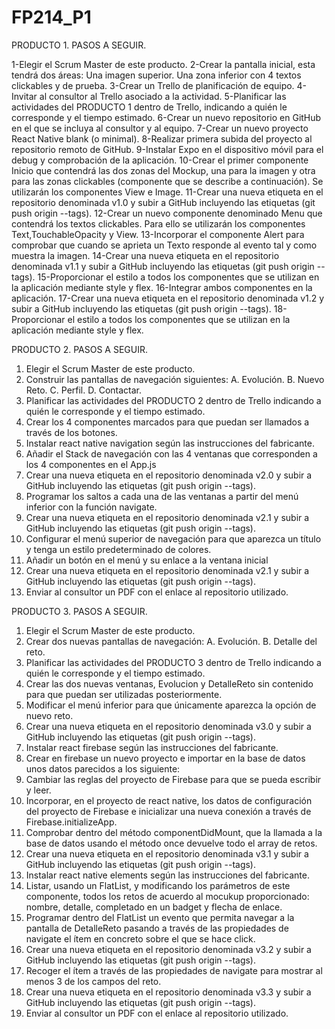 # FP214_P1

PRODUCTO 1. PASOS A SEGUIR.

1-Elegir el Scrum Master de este producto.
2-Crear la pantalla inicial, esta tendrá dos áreas:
    Una imagen superior.
    Una zona inferior con 4 textos clickables y de prueba.
3-Crear un Trello de planificación de equipo.
4-Invitar al consultor al Trello asociado a la actividad.
5-Planificar las actividades del PRODUCTO 1 dentro de Trello, indicando a quién le corresponde y el tiempo estimado.
6-Crear un nuevo repositorio en GitHub en el que se incluya al consultor y al equipo.
7-Crear un nuevo proyecto React Native blank (o minimal).
8-Realizar primera subida del proyecto al repositorio remoto de GitHub.
9-Instalar Expo en el dispositivo móvil para el debug y comprobación de la aplicación.
10-Crear el primer componente Inicio que contendrá las dos zonas del Mockup, una para la imagen y otra para las zonas clickables (componente que se describe a continuación). Se utilizarán los componentes View e Image.
11-Crear una nueva etiqueta en el repositorio denominada v1.0 y subir a GitHub incluyendo las etiquetas (git push origin --tags).
12-Crear un nuevo componente denominado Menu que contendrá los textos clickables. Para ello se utilizarán los componentes Text,TouchableOpacity y View.
13-Incorporar el componente Alert para comprobar que cuando se aprieta un Texto responde al evento tal y como muestra la imagen.
14-Crear una nueva etiqueta en el repositorio denominada v1.1 y subir a GitHub incluyendo las etiquetas (git push origin --tags).
15-Proporcionar el estilo a todos los componentes que se utilizan en la aplicación mediante style y flex.
16-Integrar ambos componentes en la aplicación.
17-Crear una nueva etiqueta en el repositorio denominada v1.2 y subir a GitHub incluyendo las etiquetas (git push origin --tags).
18-Proporcionar el estilo a todos los componentes que se utilizan en la aplicación mediante style y flex.

PRODUCTO 2. PASOS A SEGUIR.
1.	Elegir el Scrum Master de este producto.
2.	Construir las pantallas de navegación siguientes:
A.	Evolución.
B.	Nuevo Reto.
C.	Perfil.
D.	Contactar.
3.	Planificar las actividades del PRODUCTO 2 dentro de Trello indicando a quién le corresponde y el tiempo estimado.
4.	Crear los 4 componentes marcados para que puedan ser llamados a través de los botones.
5.	Instalar react native navigation según las instrucciones del fabricante.
6.	Añadir el Stack de navegación con las 4 ventanas que corresponden a los 4 componentes en el App.js
7.	Crear una nueva etiqueta en el repositorio denominada v2.0 y subir a GitHub incluyendo las etiquetas (git push origin --tags).
8.	Programar los saltos a cada una de las ventanas a partir del menú inferior con la función navigate.
9.	Crear una nueva etiqueta en el repositorio denominada v2.1 y subir a GitHub incluyendo las etiquetas (git push origin --tags).
10.	Configurar el menú superior de navegación para que aparezca un título y tenga un estilo predeterminado de colores.
11.	Añadir un botón en el menú y su enlace a la ventana inicial
12.	Crear una nueva etiqueta en el repositorio denominada v2.1 y subir a GitHub incluyendo las etiquetas (git push origin --tags).
13.	Enviar al consultor un PDF con el enlace al repositorio utilizado.


PRODUCTO 3. PASOS A SEGUIR.
1.	Elegir el Scrum Master de este producto.
2.	Crear dos nuevas pantallas de navegación:
A.	Evolución.
B.	Detalle del reto.
3.	Planificar las actividades del PRODUCTO 3 dentro de Trello indicando a quién le corresponde y el tiempo estimado.
4.	Crear las dos nuevas ventanas, Evolucion y DetalleReto sin contenido para que puedan ser utilizadas posteriormente.
5.	Modificar el menú inferior para que únicamente aparezca la opción de nuevo reto.
6.	Crear una nueva etiqueta en el repositorio denominada v3.0 y subir a GitHub incluyendo las etiquetas (git push origin --tags).
7.	Instalar react firebase según las instrucciones del fabricante.
8.	Crear en firebase un nuevo proyecto e importar en la base de datos unos datos parecidos a los siguiente:
9.	Cambiar las reglas del proyecto de Firebase para que se pueda escribir y leer.
10.	Incorporar, en el proyecto de react native, los datos de configuración del proyecto de Firebase e inicializar una nueva conexión a través de
Firebase.initializeApp.
11.	Comprobar dentro del método componentDidMount, que la llamada a la base de datos usando el método once devuelve todo el array de retos.
12.	Crear una nueva etiqueta en el repositorio denominada v3.1 y subir a GitHub incluyendo las etiquetas (git push origin --tags).
13.	Instalar react native elements según las instrucciones del fabricante.
14.	Listar, usando un FlatList, y modificando los parámetros de este componente, todos los retos de acuerdo al mocukup proporcionado: nombre, detalle, completado en un badget y flecha de enlace.
15.	Programar dentro del FlatList un evento que permita navegar a la pantalla de DetalleReto pasando a través de las propiedades de navigate el ítem en concreto sobre el que se hace click.
16.	Crear una nueva etiqueta en el repositorio denominada v3.2 y subir a GitHub incluyendo las etiquetas (git push origin --tags).
17.	Recoger el ítem a través de las propiedades de navigate para mostrar al menos 3 de los campos del reto.
18.	Crear una nueva etiqueta en el repositorio denominada v3.3 y subir a GitHub incluyendo las etiquetas (git push origin --tags).
19.	Enviar al consultor un PDF con el enlace al repositorio utilizado.
